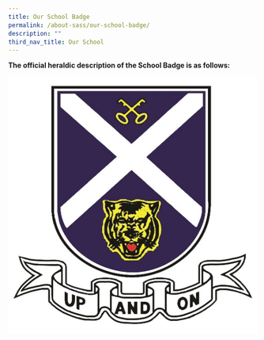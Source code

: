 ```yaml
---
title: Our School Badge
permalink: /about-sass/our-school-badge/
description: ""
third_nav_title: Our School
---
```




**The official heraldic description of the School Badge is as follows:**

![Colours are representative of the Patron Saint of Scotland, Saint Andrew](/images/badge.jpg)